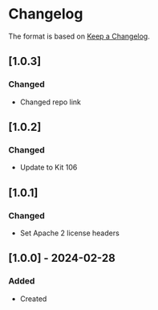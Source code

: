﻿# Changelog
The format is based on [Keep a Changelog](https://keepachangelog.com/en/1.0.0/).

## [1.0.3]
### Changed
- Changed repo link

## [1.0.2]
### Changed
- Update to Kit 106

## [1.0.1]
### Changed
- Set Apache 2 license headers

## [1.0.0] - 2024-02-28
### Added
- Created
